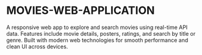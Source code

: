 # MOVIES-WEB-APPLICATION
A responsive web app to explore and search movies using real-time API data. Features include movie details, posters, ratings, and search by title or genre. Built with modern web technologies for smooth performance and clean UI across devices.
